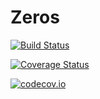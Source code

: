 # Zeros

[![Build Status](https://travis-ci.org/perrutquist/Zeros.jl.svg?branch=master)](https://travis-ci.org/perrutquist/Zeros.jl)

[![Coverage Status](https://coveralls.io/repos/perrutquist/Zeros.jl/badge.svg?branch=master&service=github)](https://coveralls.io/github/perrutquist/Zeros.jl?branch=master)

[![codecov.io](http://codecov.io/github/perrutquist/Zeros.jl/coverage.svg?branch=master)](http://codecov.io/github/perrutquist/Zeros.jl?branch=master)
